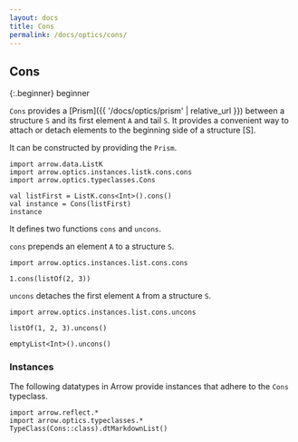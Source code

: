 ```yaml
---
layout: docs
title: Cons
permalink: /docs/optics/cons/
---
```


## Cons

{:.beginner}
beginner

`Cons` provides a [Prism]({{ '/docs/optics/prism' | relative_url }}) between a structure `S` and its first element `A` and tail `S`.
It provides a convenient way to attach or detach elements to the beginning side of a structure [S].

It can be constructed by providing the `Prism`.

```kotlin:ank
import arrow.data.ListK
import arrow.optics.instances.listk.cons.cons
import arrow.optics.typeclasses.Cons

val listFirst = ListK.cons<Int>().cons()
val instance = Cons(listFirst)
instance
```

It defines two functions `cons` and `uncons`.

`cons` prepends an element `A` to a structure `S`.

```kotlin:ank
import arrow.optics.instances.list.cons.cons

1.cons(listOf(2, 3))
```

`uncons` detaches the first element `A` from a structure `S`.

```kotlin:ank
import arrow.optics.instances.list.cons.uncons

listOf(1, 2, 3).uncons()
```
```kotlin:ank
emptyList<Int>().uncons()
```

### Instances

The following datatypes in Arrow provide instances that adhere to the `Cons` typeclass.

```kotlin:ank:replace
import arrow.reflect.*
import arrow.optics.typeclasses.*
TypeClass(Cons::class).dtMarkdownList()
```
